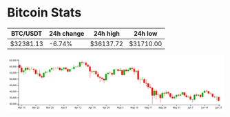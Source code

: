 # Bitcoin Stats

BTC/USDT|24h change|24h high|24h low|
|---|---|---|---|
|$32381.13|-6.74%|$36137.72|$31710.00|

<img src="./chart.svg">

